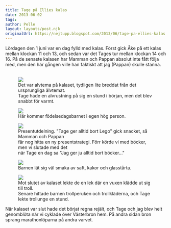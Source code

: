 ```yaml
---
title: Tage på Ellies kalas
date: 2013-06-02
tags: 	
author: Pelle
layout: layouts/post.njk
originalUrl: https://nejtupp.blogspot.com/2013/06/tage-pa-ellies-kalas.html
---
```


Lördagen den 1 juni var en dag fylld med kalas. Först gick Åke på ett kalas mellan klockan 11 och 13, och sedan var det Tages tur mellan klockan 14 och 16. På de senaste kalasen har Mamman och Pappan absolut inte fått följa med, men den här gången ville han faktiskt att jag (Pappan) skulle stanna.
<br><br>



<figure>
	<img src="../../../../img/Ellies+kalas-PERK5319.jpg">
	<figcaption>Det var alvtema på kalaset, tydligen lite breddat från det ursprungliga älvtemat. <br>Tage hade en alvrustning på sig en stund i början, men det blev snabbt för varmt.</figcaption>
</figure>

<figure>
	<img src="../../../../img/Ellies+kalas-PERK5328.jpg">
	<figcaption>Här kommer födelsedagsbarnet i egen hög person.</figcaption>
</figure>

<figure>
	<img src="../../../../img/Ellies+kalas-PERK5362.jpg">
	<figcaption>Presentutdelning. "Tage ger alltid bort Lego" gick snacket, så Mamman och Pappan <br>får nog hitta en ny presentstrategi. Förr körde vi med böcker, men vi slutade med det <br>när Tage en dag sa "Jag ger ju alltid bort böcker..."</figcaption>
</figure>

<figure>
	<img src="../../../../img/Ellies+kalas-PERK5373.jpg">
	<figcaption>Barnen lät sig väl smaka av saft, kakor och glasstårta.</figcaption>
</figure>

<figure>
	<img src="../../../../img/Ellies+kalas-PERK5414.jpg">
	<figcaption>Mot slutet av kalaset lekte de en lek där en vuxen klädde ut sig till troll. <br>Senare hittade barnen trollperuken och trollkläderna, och Tage lekte trollunge en stund.</figcaption>
</figure>När kalaset var slut hade det börjat regna rejält, och Tage och jag blev helt genomblöta när vi cyklade över Västerbron hem. På andra sidan bron sprang marathonlöparna på andra varvet.
